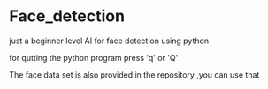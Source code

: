 # Face_detection
just a beginner level AI for face detection using python 


for qutting the python program press 'q' or 'Q' 

The face data set is also provided in the repository ,you can use that
